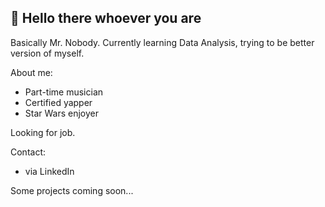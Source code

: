 ## 👋 Hello there whoever you are
Basically Mr. Nobody. Currently learning Data Analysis, trying to be better version of myself.

About me:
- Part-time musician 
- Certified yapper 
- Star Wars enjoyer 

Looking for job.

Contact:
- via <a src="https://www.linkedin.com/in/micha%C5%82-surdyka-86257431b">LinkedIn</a>
  
Some projects coming soon...

